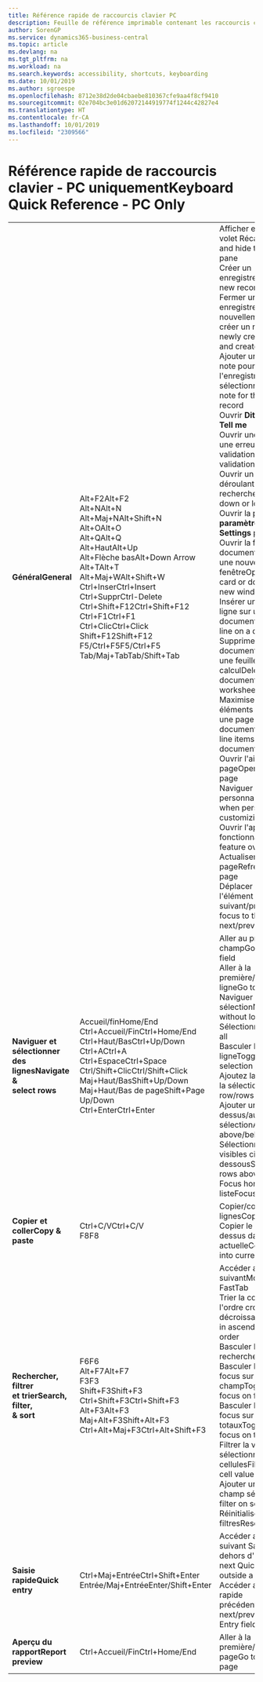 ```yaml
---
title: Référence rapide de raccourcis clavier PC
description: Feuille de référence imprimable contenant les raccourcis clavier les plus populaires pour les utilisateurs de PC.
author: SorenGP
ms.service: dynamics365-business-central
ms.topic: article
ms.devlang: na
ms.tgt_pltfrm: na
ms.workload: na
ms.search.keywords: accessibility, shortcuts, keyboarding
ms.date: 10/01/2019
ms.author: sgroespe
ms.openlocfilehash: 8712e38d2de04cbaebe810367cfe9aa4f8cf9410
ms.sourcegitcommit: 02e704bc3e01d62072144919774f1244c42827e4
ms.translationtype: HT
ms.contentlocale: fr-CA
ms.lasthandoff: 10/01/2019
ms.locfileid: "2309566"
---
```

# <a name="keyboard-quick-reference---pc-only"></a><span data-ttu-id="18e85-103">Référence rapide de raccourcis clavier - PC uniquement</span><span class="sxs-lookup"><span data-stu-id="18e85-103">Keyboard Quick Reference - PC Only</span></span>

||||  
|----------------|-----------|----------------|
|<span data-ttu-id="18e85-104">**Général**</span><span class="sxs-lookup"><span data-stu-id="18e85-104">**General**</span></span>|<span data-ttu-id="18e85-105">Alt+F2</span><span class="sxs-lookup"><span data-stu-id="18e85-105">Alt+F2</span></span><br /><span data-ttu-id="18e85-106">Alt+N</span><span class="sxs-lookup"><span data-stu-id="18e85-106">Alt+N</span></span><br /><span data-ttu-id="18e85-107">Alt+Maj+N</span><span class="sxs-lookup"><span data-stu-id="18e85-107">Alt+Shift+N</span></span><br /><span data-ttu-id="18e85-108">Alt+O</span><span class="sxs-lookup"><span data-stu-id="18e85-108">Alt+O</span></span><br /><span data-ttu-id="18e85-109">Alt+Q</span><span class="sxs-lookup"><span data-stu-id="18e85-109">Alt+Q</span></span><br /><span data-ttu-id="18e85-110">Alt+Haut</span><span class="sxs-lookup"><span data-stu-id="18e85-110">Alt+Up</span></span><br /><span data-ttu-id="18e85-111">Alt+Flèche bas</span><span class="sxs-lookup"><span data-stu-id="18e85-111">Alt+Down Arrow</span></span><br /><span data-ttu-id="18e85-112">Alt+T</span><span class="sxs-lookup"><span data-stu-id="18e85-112">Alt+T</span></span><br /><span data-ttu-id="18e85-113">Alt+Maj+W</span><span class="sxs-lookup"><span data-stu-id="18e85-113">Alt+Shift+W</span></span><br /><span data-ttu-id="18e85-114">Ctrl+Inser</span><span class="sxs-lookup"><span data-stu-id="18e85-114">Ctrl+Insert</span></span><br /><span data-ttu-id="18e85-115">Ctrl+Suppr</span><span class="sxs-lookup"><span data-stu-id="18e85-115">Ctrl-Delete</span></span><br /><span data-ttu-id="18e85-116">Ctrl+Shift+F12</span><span class="sxs-lookup"><span data-stu-id="18e85-116">Ctrl+Shift+F12</span></span><br /><span data-ttu-id="18e85-117">Ctrl+F1</span><span class="sxs-lookup"><span data-stu-id="18e85-117">Ctrl+F1</span></span><br /><span data-ttu-id="18e85-118">Ctrl+Clic</span><span class="sxs-lookup"><span data-stu-id="18e85-118">Ctrl+Click</span></span><br /><span data-ttu-id="18e85-119">Shift+F12</span><span class="sxs-lookup"><span data-stu-id="18e85-119">Shift+F12</span></span><br /><span data-ttu-id="18e85-120">F5/Ctrl+F5</span><span class="sxs-lookup"><span data-stu-id="18e85-120">F5/Ctrl+F5</span></span><br /><span data-ttu-id="18e85-121">Tab/Maj+Tab</span><span class="sxs-lookup"><span data-stu-id="18e85-121">Tab/Shift+Tab</span></span><br />|<span data-ttu-id="18e85-122">Afficher et masquer le volet Récapitulatif</span><span class="sxs-lookup"><span data-stu-id="18e85-122">Show and hide the FactBox pane</span></span><br /><span data-ttu-id="18e85-123">Créer un enregistrement</span><span class="sxs-lookup"><span data-stu-id="18e85-123">Create a new record</span></span><br /><span data-ttu-id="18e85-124">Fermer un enregistrement nouvellement créé et en créer un nouveau</span><span class="sxs-lookup"><span data-stu-id="18e85-124">Close a newly created record and create a new one</span></span><br /><span data-ttu-id="18e85-125">Ajouter une nouvelle note pour l'enregistrement sélectionné</span><span class="sxs-lookup"><span data-stu-id="18e85-125">Add a new note for the selected record</span></span><br /><span data-ttu-id="18e85-126">Ouvrir **Dites-moi**</span><span class="sxs-lookup"><span data-stu-id="18e85-126">Open **Tell me**</span></span><br /><span data-ttu-id="18e85-127">Ouvrir une info-bulle ou une erreur de validation</span><span class="sxs-lookup"><span data-stu-id="18e85-127">Open tooltip or validation error</span></span><br /><span data-ttu-id="18e85-128">Ouvrir un menu déroulant ou une recherche</span><span class="sxs-lookup"><span data-stu-id="18e85-128">Open a drop-down or look up</span></span><br /><span data-ttu-id="18e85-129">Ouvrir la page **Mes paramètres**</span><span class="sxs-lookup"><span data-stu-id="18e85-129">Open the **My Settings** page</span></span><br /><span data-ttu-id="18e85-130">Ouvrir la fiche ou le document en cours dans une nouvelle fenêtre</span><span class="sxs-lookup"><span data-stu-id="18e85-130">Open the current card or document in a new window</span></span><br /><span data-ttu-id="18e85-131">Insérer une nouvelle ligne sur un document</span><span class="sxs-lookup"><span data-stu-id="18e85-131">Insert a new line on a document</span></span><br /><span data-ttu-id="18e85-132">Supprimer la ligne sur un document, un journal ou une feuille de calcul</span><span class="sxs-lookup"><span data-stu-id="18e85-132">Delete the line on a document, journal, or worksheet</span></span><br /><span data-ttu-id="18e85-133">Maximiser la partie des éléments de ligne sur une page de document</span><span class="sxs-lookup"><span data-stu-id="18e85-133">Maximize the line items part on a document page</span></span><br /><span data-ttu-id="18e85-134">Ouvrir l'aide de la page</span><span class="sxs-lookup"><span data-stu-id="18e85-134">Open help for the page</span></span><br /><span data-ttu-id="18e85-135">Naviguer lors de la personnalisation</span><span class="sxs-lookup"><span data-stu-id="18e85-135">Navigate when personalizing and customizing</span></span><br /><span data-ttu-id="18e85-136">Ouvrir l'aperçu des fonctionnalités</span><span class="sxs-lookup"><span data-stu-id="18e85-136">Open the feature overview</span></span><br /><span data-ttu-id="18e85-137">Actualiser/recharger la page</span><span class="sxs-lookup"><span data-stu-id="18e85-137">Refresh/reload page</span></span><br /><span data-ttu-id="18e85-138">Déplacer le focus sur l'élément suivant/précédent</span><span class="sxs-lookup"><span data-stu-id="18e85-138">Move focus to the next/previous element</span></span>|
|<span data-ttu-id="18e85-139">**Naviguer et <br />sélectionner des lignes**</span><span class="sxs-lookup"><span data-stu-id="18e85-139">**Navigate &<br />select rows**</span></span>| <span data-ttu-id="18e85-140">Accueil/fin</span><span class="sxs-lookup"><span data-stu-id="18e85-140">Home/End</span></span><br /><span data-ttu-id="18e85-141">Ctrl+Accueil/Fin</span><span class="sxs-lookup"><span data-stu-id="18e85-141">Ctrl+Home/End</span></span> <br /><span data-ttu-id="18e85-142">Ctrl+Haut/Bas</span><span class="sxs-lookup"><span data-stu-id="18e85-142">Ctrl+Up/Down</span></span><br /><span data-ttu-id="18e85-143">Ctrl+A</span><span class="sxs-lookup"><span data-stu-id="18e85-143">Ctrl+A</span></span> <br /><span data-ttu-id="18e85-144">Ctrl+Espace</span><span class="sxs-lookup"><span data-stu-id="18e85-144">Ctrl+Space</span></span><br /><span data-ttu-id="18e85-145">Ctrl/Shift+Clic</span><span class="sxs-lookup"><span data-stu-id="18e85-145">Ctrl/Shift+Click</span></span><br /><span data-ttu-id="18e85-146">Maj+Haut/Bas</span><span class="sxs-lookup"><span data-stu-id="18e85-146">Shift+Up/Down</span></span><br /><span data-ttu-id="18e85-147">Maj+Haut/Bas de page</span><span class="sxs-lookup"><span data-stu-id="18e85-147">Shift+Page Up/Down</span></span><br /><span data-ttu-id="18e85-148">Ctrl+Enter</span><span class="sxs-lookup"><span data-stu-id="18e85-148">Ctrl+Enter</span></span>| <span data-ttu-id="18e85-149">Aller au premier/dernier champ</span><span class="sxs-lookup"><span data-stu-id="18e85-149">Go to first/last field</span></span><br /><span data-ttu-id="18e85-150">Aller à la première/dernière ligne</span><span class="sxs-lookup"><span data-stu-id="18e85-150">Go to first/last row</span></span><br /><span data-ttu-id="18e85-151">Naviguer sans perdre la sélection</span><span class="sxs-lookup"><span data-stu-id="18e85-151">Navigate without losing selection</span></span><br /><span data-ttu-id="18e85-152">Sélectionner tout</span><span class="sxs-lookup"><span data-stu-id="18e85-152">Select all</span></span><br /><span data-ttu-id="18e85-153">Basculer la sélection de ligne</span><span class="sxs-lookup"><span data-stu-id="18e85-153">Toggle row selection</span></span><br /> <span data-ttu-id="18e85-154">Ajoutez la ou les lignes à la sélection</span><span class="sxs-lookup"><span data-stu-id="18e85-154">Add the row/rows to the selection</span></span><br /><span data-ttu-id="18e85-155">Ajouter une ligne au-dessus/au dessous de la sélection</span><span class="sxs-lookup"><span data-stu-id="18e85-155">Add row above/below to selection</span></span><br /><span data-ttu-id="18e85-156">Sélectionner les lignes visibles ci-dessus/ci-dessous</span><span class="sxs-lookup"><span data-stu-id="18e85-156">Select visible rows above/below</span></span> <br /><span data-ttu-id="18e85-157">Focus hors de la liste</span><span class="sxs-lookup"><span data-stu-id="18e85-157">Focus out of the list</span></span>|
|<span data-ttu-id="18e85-158">**Copier et coller**</span><span class="sxs-lookup"><span data-stu-id="18e85-158">**Copy & paste**</span></span>|<span data-ttu-id="18e85-159">Ctrl+C/V</span><span class="sxs-lookup"><span data-stu-id="18e85-159">Ctrl+C/V</span></span><br /><span data-ttu-id="18e85-160">F8</span><span class="sxs-lookup"><span data-stu-id="18e85-160">F8</span></span>|<span data-ttu-id="18e85-161">Copier/coller des lignes</span><span class="sxs-lookup"><span data-stu-id="18e85-161">Copy/paste rows</span></span><br /><span data-ttu-id="18e85-162">Copier le champ au-dessus dans la ligne actuelle</span><span class="sxs-lookup"><span data-stu-id="18e85-162">Copy field above into current row</span></span>|
|<span data-ttu-id="18e85-163">**Rechercher, filtrer <br />et trier**</span><span class="sxs-lookup"><span data-stu-id="18e85-163">**Search, filter, <br />& sort**</span></span>|<span data-ttu-id="18e85-164">F6</span><span class="sxs-lookup"><span data-stu-id="18e85-164">F6</span></span><br /><span data-ttu-id="18e85-165">Alt+F7</span><span class="sxs-lookup"><span data-stu-id="18e85-165">Alt+F7</span></span><br /><span data-ttu-id="18e85-166">F3</span><span class="sxs-lookup"><span data-stu-id="18e85-166">F3</span></span><br /><span data-ttu-id="18e85-167">Shift+F3</span><span class="sxs-lookup"><span data-stu-id="18e85-167">Shift+F3</span></span><br /><span data-ttu-id="18e85-168">Ctrl+Shift+F3</span><span class="sxs-lookup"><span data-stu-id="18e85-168">Ctrl+Shift+F3</span></span><br /><span data-ttu-id="18e85-169">Alt+F3</span><span class="sxs-lookup"><span data-stu-id="18e85-169">Alt+F3</span></span><br /><span data-ttu-id="18e85-170">Maj+Alt+F3</span><span class="sxs-lookup"><span data-stu-id="18e85-170">Shift+Alt+F3</span></span><br /><span data-ttu-id="18e85-171">Ctrl+Alt+Maj+F3</span><span class="sxs-lookup"><span data-stu-id="18e85-171">Ctrl+Alt+Shift+F3</span></span>|<span data-ttu-id="18e85-172">Accéder au raccourci suivant</span><span class="sxs-lookup"><span data-stu-id="18e85-172">Move to next FastTab</span></span><br /><span data-ttu-id="18e85-173">Trier la colonne dans l'ordre croissant ou décroissant</span><span class="sxs-lookup"><span data-stu-id="18e85-173">Sort column in ascending/descending order</span></span><br /><span data-ttu-id="18e85-174">Basculer la recherche</span><span class="sxs-lookup"><span data-stu-id="18e85-174">Toggle search</span></span><br /><span data-ttu-id="18e85-175">Basculer le volet Filtre ; focus sur les filtres de champ</span><span class="sxs-lookup"><span data-stu-id="18e85-175">Toggle filter pane; focus on field filters</span></span><br /><span data-ttu-id="18e85-176">Basculer le volet Filtre ; focus sur les filtres de totaux</span><span class="sxs-lookup"><span data-stu-id="18e85-176">Toggle filter pane; focus on totals filters</span></span><br /><span data-ttu-id="18e85-177">Filtrer la valeur sélectionnée de cellules</span><span class="sxs-lookup"><span data-stu-id="18e85-177">Filter on selected cell value</span></span><br /><span data-ttu-id="18e85-178">Ajouter un filtre au champ sélectionnée</span><span class="sxs-lookup"><span data-stu-id="18e85-178">Add filter on selected field</span></span><br /><span data-ttu-id="18e85-179">Réinitialiser les filtres</span><span class="sxs-lookup"><span data-stu-id="18e85-179">Reset filters</span></span>|
|<span data-ttu-id="18e85-180">**Saisie rapide**</span><span class="sxs-lookup"><span data-stu-id="18e85-180">**Quick entry**</span></span>|<span data-ttu-id="18e85-181">Ctrl+Maj+Entrée</span><span class="sxs-lookup"><span data-stu-id="18e85-181">Ctrl+Shift+Enter</span></span><br /><span data-ttu-id="18e85-182">Entrée/Maj+Entrée</span><span class="sxs-lookup"><span data-stu-id="18e85-182">Enter/Shift+Enter</span></span>|<span data-ttu-id="18e85-183">Accéder au champ suivant Saisie rapide en dehors d'une liste</span><span class="sxs-lookup"><span data-stu-id="18e85-183">Go to next Quick Entry field outside a list</span></span><br /><span data-ttu-id="18e85-184">Accéder au champ Saisie rapide précédent/suivant</span><span class="sxs-lookup"><span data-stu-id="18e85-184">Go to next/previous Quick Entry field</span></span>|
|<span data-ttu-id="18e85-185">**Aperçu du rapport**</span><span class="sxs-lookup"><span data-stu-id="18e85-185">**Report preview**</span></span>|<span data-ttu-id="18e85-186">Ctrl+Accueil/Fin</span><span class="sxs-lookup"><span data-stu-id="18e85-186">Ctrl+Home/End</span></span>|<span data-ttu-id="18e85-187">Aller à la première/dernière page</span><span class="sxs-lookup"><span data-stu-id="18e85-187">Go to the first/last page</span></span>|

<!-- old
||||  
|----------------|-----------|----------------|
|**General**|Alt+F2<br />Alt+N<br />Alt+Q<br />Alt+Up<br />Alt+Down Arrow<br />Alt+Right Arrow<br />Alt+T<br />Ctrl+Alt+F1<br />Ctrl+F1<br />F5/Ctrl+F5<br />Tab/Shift+Tab<br />|Show and hide the FactBox pane.<br />Create a new record.<br />Open **Tell me**<br />Open tooltip or validation error<br />Open a drop-down or look up<br />See the transactions for calculated value<br />Open the **My Settings** page.<br />Inspect the page<br />Open help for the page<br />Close the current page or drop-down<br />Refresh/reload page<br />Move focus to the next/previous element|
|**Navigate &<br />select rows**| Home/End<br />Ctrl+Home/End <br />Ctrl+Up/Down<br />Ctrl+A <br />Ctrl+Space<br />Ctrl/Shift+Click<br />Shift+Up/Down<br />Shift+Page Up/Down<br />Ctrl+Enter| Go to first/last field<br />Go to first/last row<br />Navigate without losing selection<br />Select all<br />Toggle row selection<br /> Add the row/rows to the selection<br />Add row above/below to selection<br />Select visible rows above/below <br />Focus out of the list|
|**Copy & paste**|Ctrl+C<br />Ctrl+V<br />F8|Copy rows<br />Paste rows<br />Copy field above into current row|
|**Search, filter, <br />& sort**|Alt+F7<br />F3<br />Shift+F3<br />Ctrl+Shift+F3<br />Alt+F3<br />Shift+Alt+F3<br />Ctrl+Alt+Shift+F3|Move to next FastTab.<br />Sort column in ascending/descending order<br />Toggle search<br />Toggle filter pane; focus on field filters<br />Toggle filter pane; focus on totals filters<br />Filter on selected cell value<br />Add filter on selected field<br />Reset filters|
|**Quick entry**|Ctrl+Shift+Enter<br />Enter/Shift+Enter|Go to next Quick Entry field outside a list<br />Go to next/previous Quick Entry field|
|**Report preview**|Up/Down<br />Right/Left<br />Ctrl+Home/End<br />Page Up/Down|Scroll up and down the page<br />Scroll to the right/left <br />Go to the first/last page<br />Go to the previous/next page|
-->
